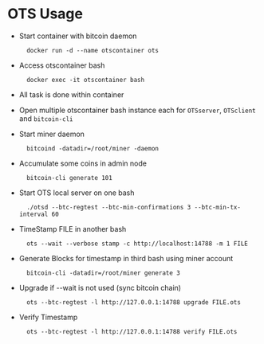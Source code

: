 # OTS Usage

- Start container with bitcoin daemon

        docker run -d --name otscontainer ots

- Access otscontainer bash

        docker exec -it otscontainer bash

- All task is done within container
- Open multiple otscontainer bash instance each for `OTSserver`, `OTSclient` and `bitcoin-cli`

- Start miner daemon

        bitcoind -datadir=/root/miner -daemon

- Accumulate some coins in admin node

        bitcoin-cli generate 101

- Start OTS local server on one bash
    
        ./otsd --btc-regtest --btc-min-confirmations 3 --btc-min-tx-interval 60

- TimeStamp FILE in another bash
    
        ots --wait --verbose stamp -c http://localhost:14788 -m 1 FILE

- Generate Blocks for timestamp in third bash using miner account
    
        bitcoin-cli -datadir=/root/miner generate 3

- Upgrade if --wait is not used (sync bitcoin chain)
    
        ots --btc-regtest -l http://127.0.0.1:14788 upgrade FILE.ots 

- Verify Timestamp
    
        ots --btc-regtest -l http://127.0.0.1:14788 verify FILE.ots
